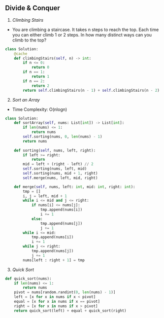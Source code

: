 ## Divide & Conquer
1. *Climbing Stairs*
- You are climbing a staircase. It takes n steps to reach the top. Each time you can either climb 1 or 2 steps. In how many distinct ways can you climb to the top?
```python
class Solution: 
    @cache
    def climbingStairs(self, n) -> int:
        if n <= 0:
            return 0
        if n == 1:
            return 1
        if n == 2:
            return 2
        return self.climbingStairs(n - 1) + self.climbingStairs(n - 2)
```
2. *Sort an Array*
- Time Complexity: O(nlogn)
```python
class Solution:
    def sortArray(self, nums: List[int]) -> List[int]:
        if len(nums) <= 1:
            return nums
        self.sorting(nums, 0, len(nums) - 1)
        return nums
    
    def sorting(self, nums, left, right):
        if left >= right:
            return 
        mid = left + (right - left) // 2
        self.sorting(nums, left, mid)
        self.sorting(nums, mid + 1, right)
        self.merge(nums, left, mid, right)

    def merge(self, nums, left: int, mid: int, right: int):
        tmp = []
        i, j = left, mid + 1
        while i <= mid and j <= right:
            if nums[i] <= nums[j]:
                tmp.append(nums[i])
                i += 1
            else:
                tmp.append(nums[j])
                j += 1
        while i <= mid:
            tmp.append(nums[i])
            i += 1
        while j <= right:
            tmp.append(nums[j])
            j += 1
        nums[left : right + 1] = tmp
```
3. *Quick Sort*
```python
def quick_sort(nums):
    if len(nums) <= 1:
        return nums
    pivot = nums[random.randint(0, len(nums) - 1)]
    left = [x for x in nums if x < pivot]
    equal = [x for x in nums if x == pivot]
    right = [x for x in nums if x > pivot]
    return quick_sort(left) + equal + quick_sort(right)
```
